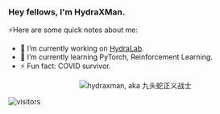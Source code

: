 ### Hey fellows, I'm HydraXMan.

⚡️Here are some quick notes about me:

- 🔭 I’m currently working on [HydraLab](https://github.com/microsoft/HydraLab).
- 🌱 I’m currently learning PyTorch, Reinforcement Learning.
- ⚡ Fun fact: COVID survivor.

<p align="center"> <img src="https://github-readme-stats.vercel.app/api?username=hydraxman&show_icons=true&theme=radical" alt="hydraxman, aka 九头蛇正义战士" />
  
![visitors](https://visitor-badge.glitch.me/badge?page_id=hydraxman.hydraxman&left_color=green&right_color=red)

